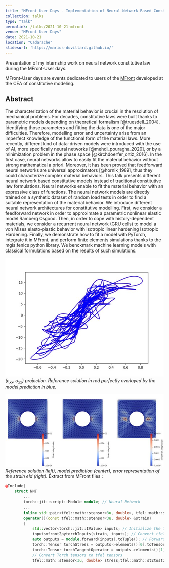 ```yaml
---
title: "MFront User Days - Implementation of Neural Network Based Constitutive Models"
collection: talks
type: "Talk"
permalink: /talks/2021-10-21-mfront
venue: "MFront User Days"
date: 2021-10-21
location: "Cadarache"
slidesurl: 'https://marius-duvillard.github.io/'
---
```


Presentation of my internship work on neural network constitutive law during the MFront-User days.

MFront-User days are events dedicated to users of the [MFront](https://thelfer.github.io/tfel/web/index.html) developed at the CEA of constitutive modeling.

## Abstract

The characterization of the material behavior is crucial in the resolution of mechanical problems. For decades, constitutive laws were built thanks to parametric models depending on theoretical formalism [@truesdell_2004]. Identifying those parameters and fitting the data is one of the major difficulties. Therefore, modelling error and uncertainty arise from an imperfect knowledge of the functional form of the material laws. More recently, different kind of data-driven models were introduced with the use of AI, more specifically neural networks [@mehdi_pouragha_2020], or by a minimization problem in the phase space [@kirchdoerfer_ortiz_2016]. In the first case, neural networks allow to easily fit the material behavior without strong mathematical a priori. Moreover, it has been proved that feedforward neural networks are universal approximators [@hornik_1989], thus they could characterize complex material behaviors. This talk presents different neural network based constitutive models instead of traditional constitutive law formulations. Neural networks enable to fit the material behavior with an expressive class of functions. The neural network models are directly trained on a synthetic dataset of random load tests in order to find a suitable representation of the material behavior. We introduce different neural network architectures for constitutive modelling. First, we consider a feedforward network in order to approximate a parametric nonlinear elastic model Ramberg Osgood. Then, in order to cope with history-dependent materials, we consider a recurrent neural network (GRU cells) to model a von Mises elasto-plastic behavior with isotropic linear hardening Isotropic Hardening. Finally, we demonstrate how to fit a model with PyTorch, integrate it in MFront, and perform finite elements simulations thanks to the mgis.fenics python library. We benckmark machine learning models with classical formulations based on the results of such simulations.

![](../images/exx-sxx-projection-Reference-solution-in-red-perfectly-overlayed-by-the-model_W640.jpg)
*($\varepsilon_{xx} , \sigma_{xx}$) projection. Reference solution in red perfectly overlayed by the model prediction in blue.*

![](../images/Reference-solution-left-model-prediction-center-error-representation-of-the-strain_W640.jpg)
*Reference solution (left), model prediction (center), error representation of the strain eld (right).*
Extract from MFront files :
```cpp
@Include{
    struct NN{
        ...
        torch::jit::script::Module module; // Neural Network
        ...
        inline std::pair<tfel::math::stensor<3u, double>, tfel::math::st2tost2<3u, double>>
        operator()(const tfel::math::stensor<3u, double> &strain)
        {
            std::vector<torch::jit::IValue> inputs; // Initialize the Torch 
            inputsmfront2pytorchInputs(strain, inputs); // Convert tfel tensor to Torch
            auto outputs = module.forward(inputs).toTuple(); // Forward evaluation of the model
            torch::Tensor torchStress = outputs->elements()[0].toTensor(); // Stress
            torch::Tensor torchTangentOperator = outputs->elements()[1].toTensor(); // Tangent op.
            // Convert Torch tensors to tfel tensors
            tfel::math::stensor<3u, double> stress;tfel::math::st2tost2<3u, double> tangentOperator;pytorchOutputs2mfront(torchStress, torchTangentOperator, stress, tangentOperator);return {stress, tangentOperator}}}} 
```

